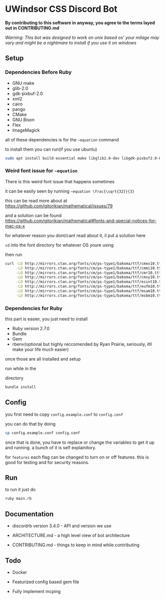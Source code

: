 # UWindsor CSS Discord Bot

**By contributing to this software in anyway, you agree to the terms layed out in CONTRIBUTING.md**

*Warning: This bot was designed to work on unix based os'*
*your milage may vary and might be a nightmare to install if you use it on windows*


## Setup

### Dependencies Before Ruby

* GNU make
* glib-2.0
* gdk-pixbuf-2.0
* xml2
* cairo
* pango
* CMake
* GNU Bison
* Flex
* ImageMagick

all of these dependencies is for the `~equation` command

to install them you can run(if you use ubuntu) 
``` sh
sudo apt install build-essential make libglib2.0-dev libgdk-pixbuf2.0-0 libxml2 cairo cmake libcogl-pango20 flex bison imagemagick
```


### Weird font issue for `~equation`

There is this weird font issue that happens sometimes

it can be easily seen by running `~equation \frac{\sqrt{32}}{3}`

this can be read more about at https://github.com/gjtorikian/mathematical/issues/79

and a solution can be found
https://github.com/gjtorikian/mathematical#fonts-and-special-notices-for-mac-os-x

for whatever reason you dont/cant read about it, il put a solution here

`cd` into the font directory for whatever OS youre using

then run 

``` sh
curl -LO http://mirrors.ctan.org/fonts/cm/ps-type1/bakoma/ttf/cmex10.ttf \
     -LO http://mirrors.ctan.org/fonts/cm/ps-type1/bakoma/ttf/cmmi10.ttf \
     -LO http://mirrors.ctan.org/fonts/cm/ps-type1/bakoma/ttf/cmr10.ttf \
     -LO http://mirrors.ctan.org/fonts/cm/ps-type1/bakoma/ttf/cmsy10.ttf \
     -LO http://mirrors.ctan.org/fonts/cm/ps-type1/bakoma/ttf/esint10.ttf \
     -LO http://mirrors.ctan.org/fonts/cm/ps-type1/bakoma/ttf/eufm10.ttf \
     -LO http://mirrors.ctan.org/fonts/cm/ps-type1/bakoma/ttf/msam10.ttf \
     -LO http://mirrors.ctan.org/fonts/cm/ps-type1/bakoma/ttf/msbm10.ttf

```

### Dependencies for Ruby

this part is easier, you just need to install

* Ruby version 2.7.0
* Bundle
* Gem
* rbenv(optional but highly reccomended by Ryan Prairie, seriously, itll make your life much easier)

once those are all installed and setup

run while in the <Main> directory

``` sh
bundle install
```

## Config

you first need to copy `config.example.conf` to `config.conf`

you can do that by doing

``` sh
cp config.example.conf config.conf
```

once that is done, you have to replace or change the variables to get it up and running. a bunch of it is self explainitory.

for `features` each flag can be changed to turn on or off features. this is good for testing and for security reasons.


## Run
to run it just do 

``` sh
ruby main.rb
```

## Documentation

- discordrb version 3.4.0 - API and version we use

- ARCHITECTURE.md - a high level view of bot architecture

- CONTRIBUTING.md - things to keep in mind while contributing

## Todo

* Docker 

* Featurized config based gem file

* Fully implement mcping
